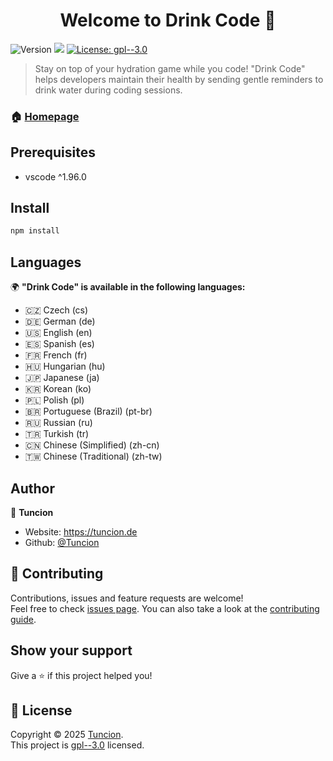 <h1 align="center">Welcome to Drink Code 👋</h1>
<p>
  <img alt="Version" src="https://img.shields.io/badge/version-1.0.0-blue.svg?cacheSeconds=2592000" />
  <img src="https://img.shields.io/badge/vscode-%5E1.96.0-blue.svg" />
  <a href="https://www.gnu.org/licenses/gpl-3.0.de.html" target="_blank">
    <img alt="License: gpl--3.0" src="https://img.shields.io/badge/License-gpl--3.0-yellow.svg" />
  </a>
</p>

> Stay on top of your hydration game while you code! "Drink Code" helps developers maintain their health by sending gentle reminders to drink water during coding sessions.

### 🏠 [Homepage](https://tuncion.de)

## Prerequisites

- vscode ^1.96.0

## Install

```sh
npm install
```

## Languages

🌍 **"Drink Code" is available in the following languages:**
- 🇨🇿 Czech (cs)
- 🇩🇪 German (de)
- 🇺🇸 English (en)
- 🇪🇸 Spanish (es)
- 🇫🇷 French (fr)
- 🇭🇺 Hungarian (hu)
- 🇯🇵 Japanese (ja)
- 🇰🇷 Korean (ko)
- 🇵🇱 Polish (pl)
- 🇧🇷 Portuguese (Brazil) (pt-br)
- 🇷🇺 Russian (ru)
- 🇹🇷 Turkish (tr)
- 🇨🇳 Chinese (Simplified) (zh-cn)
- 🇹🇼 Chinese (Traditional) (zh-tw)

## Author

👤 **Tuncion**

* Website: https://tuncion.de
* Github: [@Tuncion](https://github.com/Tuncion)

## 🤝 Contributing

Contributions, issues and feature requests are welcome!<br />Feel free to check [issues page](https://github.com/Tuncion/vscode-drink-code/issues). You can also take a look at the [contributing guide](https://github.com/Tuncion/vscode-drink-code/blob/master/CONTRIBUTION.md).

## Show your support

Give a ⭐️ if this project helped you!

## 📝 License

Copyright © 2025 [Tuncion](https://github.com/Tuncion).<br />
This project is [gpl--3.0](https://www.gnu.org/licenses/gpl-3.0.de.html) licensed.